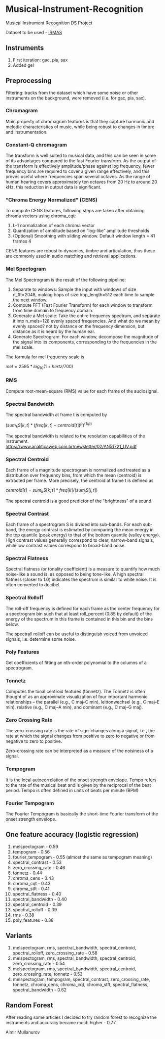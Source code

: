 # Musical-Instrument-Recognition
Musical Instrument Recognition DS Project

Dataset to be used - [IRMAS](https://www.upf.edu/web/mtg/irmas)

## Instruments
1. First iteration: gac, pia, sax
2. Added gel

## Preprocessing
Filtering: tracks from the dataset which have some noise or other instruments on the background, were removed (i.e. for gac, pia, sax).

### Chromagram
Main property of chromagram features is that they capture harmonic and melodic characteristics of music, while being robust to changes in timbre and instrumentation.

### Constant-Q chromagram
The transform is well suited to musical data, and this can be seen in some of its advantages compared to the fast Fourier transform. As the output of the transform is effectively amplitude/phase against log frequency, fewer frequency bins are required to cover a given range effectively, and this proves useful where frequencies span several octaves. As the range of human hearing covers approximately ten octaves from 20 Hz to around 20 kHz, this reduction in output data is significant.

### “Chroma Energy Normalized” (CENS)
To compute CENS features, following steps are taken after obtaining chroma vectors using chroma_cqt:
1. L-1 normalization of each chroma vector
2. Quantization of amplitude based on “log-like” amplitude thresholds
3. (Optional) Smoothing with sliding window. Default window length = 41 frames 4

CENS features are robust to dynamics, timbre and articulation, thus these are commonly used in audio matching and retrieval applications.

### Mel Spectogram
The Mel Spectrogram is the result of the following pipeline:
1. Separate to windows: Sample the input with windows of size n_fft=2048, making hops of size hop_length=512 each time to sample the next window.
2. Compute FFT (Fast Fourier Transform) for each window to transform from time domain to frequency domain.
3. Generate a Mel scale: Take the entire frequency spectrum, and separate it into n_mels=128 evenly spaced frequencies. And what do we mean by evenly spaced? not by distance on the frequency dimension, but distance as it is heard by the human ear.
4. Generate Spectrogram: For each window, decompose the magnitude of the signal into its components, corresponding to the frequencies in the mel scale.

The formula for mel frequency scale is 

$mel = 2595 * log_{10} (1 + hertz / 700)$

### RMS
Compute root-mean-square (RMS) value for each frame of the audiosignal.

### Spectral Bandwidth
The spectral bandwidth at frame t is computed by

$(sum_k S[k, t] * (freq[k, t] - centroid[t])^p)^{(1/p)}$

The spectral bandwidth is related to the resolution capabilities of the instrument.
https://www.analiticaweb.com.br/newsletter/02/AN51721_UV.pdf

### Spectral Centroid
Each frame of a magnitude spectrogram is normalized and treated as a distribution over frequency bins, from which the mean (centroid) is extracted per frame.
More precisely, the centroid at frame t is defined as

$centroid[t] = sum_k S[k, t] * freq[k] / (sum_j S[j, t])$

The spectral centroid is a good predictor of the "brightness" of a sound.

### Spectral Contrast
Each frame of a spectrogram S is divided into sub-bands. For each sub-band, the energy contrast is estimated by comparing the mean energy in the top quantile (peak energy) to that of the bottom quantile (valley energy). High contrast values generally correspond to clear, narrow-band signals, while low contrast values correspond to broad-band noise.

### Spectral Flatness
Spectral flatness (or tonality coefficient) is a measure to quantify how much noise-like a sound is, as opposed to being tone-like. A high spectral flatness (closer to 1.0) indicates the spectrum is similar to white noise. It is often converted to decibel.

### Spectral Rolloff
The roll-off frequency is defined for each frame as the center frequency for a spectrogram bin such that at least roll_percent (0.85 by default) of the energy of the spectrum in this frame is contained in this bin and the bins below.

The spectrall rolloff can be useful to distinguish voiced from unvoiced signals, i.e. determine some noise.

### Poly Features
Get coefficients of fitting an nth-order polynomial to the columns of a spectrogram.

### Tonnetz
Computes the tonal centroid features (tonnetz). The Tonnetz is often thought of as an approximate visualization of four important harmonic relationships – the parallel (e.g., C maj–C min), leittonwechsel (e.g., C maj–E min), relative (e.g., C maj–A min), and dominant (e.g., C maj–G maj).

### Zero Crossing Rate
The zero-crossing rate is the rate of sign-changes along a signal, i.e., the rate at which the signal changes from positive to zero to negative or from negative to zero to positive.

Zero-crossing rate can be interpreted as a measure of the noisiness of a signal.

### Tempogram
It is the local autocorrelation of the onset strength envelope. Tempo refers to the rate of the musical beat and is given by the reciprocal of the beat period. Tempo is often defined in units of beats per minute (BPM)

### Fourier Tempogram
The Fourier Tempogram is basically the short-time Fourier transform of the onset strength envelope.

## One feature accuracy (logistic regression)
1. melspectogram - 0.59
2. tempogram - 0.56
3. fourier_tempogram - 0.55 (almost the same as tempogram meaning)
4. spectral_contrast - 0.53
5. zero_crossing_rate - 0.46
6. tonnetz - 0.44
7. chroma_cens - 0.43
8. chroma_cqt - 0.43
9. chroma_stft - 0.41
10. spectral_flatness - 0.40
11. spectral_bandwidth - 0.40
12. spectral_centroid - 0.39
13. spectral_rolloff - 0.39
14. rms - 0.38
15. poly_features - 0.38
    
## Variants
1. melspectogram, rms, spectral_bandwidth, spectral_centroid, spectral_rolloff, zero_crossing_rate - 0.58
2. melspectogram, rms, spectral_bandwidth, spectral_centroid, zero_crossing_rate - 0.54
3. melspectogram, rms, spectral_bandwidth, spectral_centroid, zero_crossing_rate, tonnetz - 0.53
4. melspectogram, tempogram, spectral_contrast, zero_crossing_rate, tonnetz, chroma_cens, chroma_cqt, chroma_stft, spectral_flatness, spectral_bandwidth - 0.62

## Random Forest
After reading some articles I decided to try random forest to recognize the instruments and accuracy became much higher - 0.77


Almir Mullanurov
